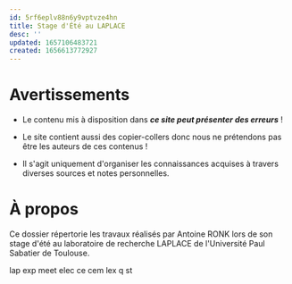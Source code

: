 ```yaml
---
id: 5rf6eplv88n6y9vptvze4hn
title: Stage d'Été au LAPLACE
desc: ''
updated: 1657106483721
created: 1656613772927
---
```


# Avertissements

- Le contenu mis à disposition dans **_ce site peut présenter des erreurs_** !

- Le site contient aussi des copier-collers donc nous ne prétendons pas être les auteurs de ces contenus !

- Il s'agit uniquement d'organiser les connaissances acquises à travers diverses sources et notes personnelles.

# À propos

Ce dossier répertorie les travaux réalisés par Antoine RONK lors de son stage d'été au laboratoire de recherche LAPLACE de l'Université Paul Sabatier de Toulouse.

lap
exp
meet
elec
ce
cem
lex
q
st